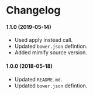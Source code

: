 Changelog
=========

#### 1.1.0 (2019-05-14)

* Used apply instead call.
* Updated `bower.json` defintion.
* Added mimify source version.

#### 1.0.0 (2018-05-18)

* Updated `README.md`.
* Updated `bower.json` defintion.
